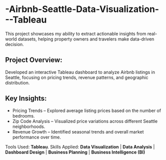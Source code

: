 # -Airbnb-Seattle-Data-Visualization---Tableau
This project showcases my ability to extract actionable insights from real-world datasets, helping property owners and travelers make data-driven decision.


## Project Overview:
Developed an interactive Tableau dashboard to analyze Airbnb listings in Seattle, focusing on pricing trends, revenue patterns, and geographic distribution.

## Key Insights:
- Pricing Trends – Explored average listing prices based on the number of bedrooms.
- Zip Code Analysis – Visualized price variations across different Seattle neighborhoods.
- Revenue Growth – Identified seasonal trends and overall market performance over time.



Tools Used: **Tableau**.
Skills Applied: **Data Visualization** | **Data Analysis** | **Dashboard Design** | **Business Planning** | **Business Intelligence (BI)**
